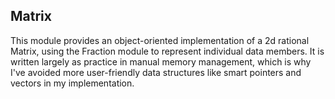 ## Matrix

This module provides an object-oriented implementation of a 2d rational Matrix, using the Fraction module to represent individual data members. It is written largely as practice in manual memory management, which is why I've avoided more user-friendly data structures like smart pointers and vectors in my implementation.  
